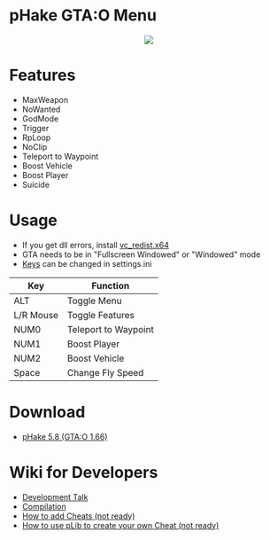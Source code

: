 # pHake GTA:O Menu
<p align="center"><img src="https://user-images.githubusercontent.com/52607377/174328485-6f41f12a-e79a-457d-a565-b2bf6687166a.png"/> </p>

# Features<br/>
- MaxWeapon<br/>
- NoWanted<br/>
- GodMode<br/>
- Trigger<br/>
- RpLoop<br/>
- NoClip<br/>
- Teleport to Waypoint<br/>
- Boost Vehicle<br/>
- Boost Player<br/>
- Suicide<br/>

# Usage
- If you get dll errors, install <a href="https://aka.ms/vs/17/release/vc_redist.x64.exe">vc_redist.x64</a><br/> 
- GTA needs to be in "Fullscreen Windowed" or "Windowed" mode<br/>
- <a href="https://github.com/xhz8s/pHake/wiki/Keycodes">Keys</a> can be changed in settings.ini<br/>

| Key       | Function             |
|-----------|----------------------|
| ALT       | Toggle Menu          |
| L/R Mouse | Toggle Features      |
| NUM0      | Teleport to Waypoint |
| NUM1      | Boost Player         |
| NUM2      | Boost Vehicle        |
| Space     | Change Fly Speed     |

# Download
- <a href="https://github.com/skarockoi/pHake/releases/download/5.8/pHake_5.8_1.66.zip">pHake 5.8 (GTA:O 1.66)</a><br/>

# Wiki for Developers
- <a href="https://github.com/skarockoi/pHake/discussions/29">Development Talk</a><br/>
- <a href="https://github.com/skarockoi/pHake/wiki/Compilation-with-Visual-Studio">Compilation</a><br/>
- <a href="https://github.com/skarockoi/pHake">How to add Cheats (not ready)</a><br/>
- <a href="https://github.com/skarockoi/pHake">How to use pLib to create your own Cheat (not ready)</a><br/>
